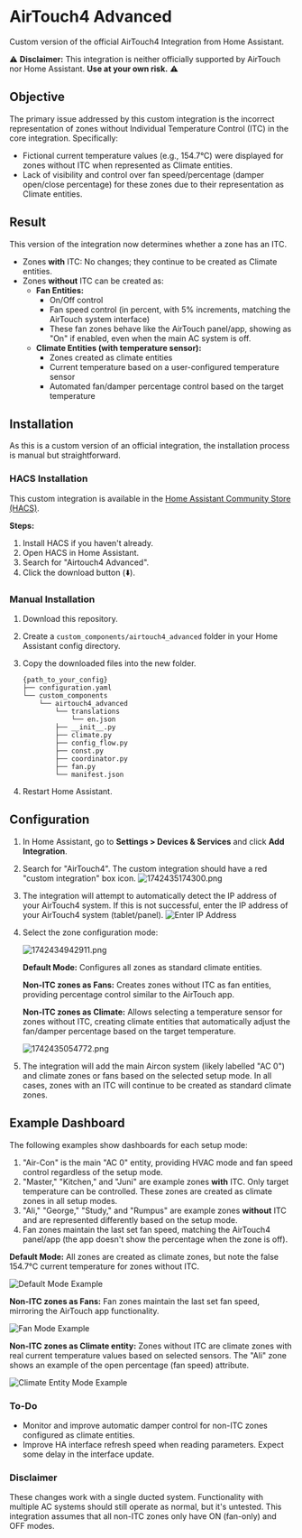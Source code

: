 # AirTouch4 Advanced

Custom version of the official AirTouch4 Integration from Home Assistant.

⚠️ **Disclaimer:** This integration is neither officially supported by AirTouch nor Home Assistant. **Use at your own risk.** ⚠️

## Objective

The primary issue addressed by this custom integration is the incorrect representation of zones without Individual Temperature Control (ITC) in the core integration. Specifically:

* Fictional current temperature values (e.g., 154.7°C) were displayed for zones without ITC when represented as Climate entities.
* Lack of visibility and control over fan speed/percentage (damper open/close percentage) for these zones due to their representation as Climate entities.

## Result

This version of the integration now determines whether a zone has an ITC.

* Zones **with** ITC: No changes; they continue to be created as Climate entities.
* Zones **without** ITC can be created as:
  * **Fan Entities:**
    * On/Off control
    * Fan speed control (in percent, with 5% increments, matching the AirTouch system interface)
    * These fan zones behave like the AirTouch panel/app, showing as "On" if enabled, even when the main AC system is off.
  * **Climate Entities (with temperature sensor):**
    * Zones created as climate entities
    * Current temperature based on a user-configured temperature sensor
    * Automated fan/damper percentage control based on the target temperature

## Installation

As this is a custom version of an official integration, the installation process is manual but straightforward.

### HACS Installation

This custom integration is available in the [Home Assistant Community Store (HACS)](https://hacs.xyz/).

**Steps:**

1. Install HACS if you haven't already.
2. Open HACS in Home Assistant.
3. Search for "Airtouch4 Advanced".
4. Click the download button (⬇️).

### Manual Installation

1. Download this repository.
2. Create a `custom_components/airtouch4_advanced` folder in your Home Assistant config directory.
3. Copy the downloaded files into the new folder.

   ```
   {path_to_your_config}
   ├── configuration.yaml
   └── custom_components
       └── airtouch4_advanced
           └── translations
               └── en.json
           ├── __init__.py
           ├── climate.py
           ├── config_flow.py
           ├── const.py
           ├── coordinator.py
           ├── fan.py
           └── manifest.json
   ```
4. Restart Home Assistant.

## Configuration

1. In Home Assistant, go to **Settings > Devices & Services** and click **Add Integration**.
2. Search for "AirTouch4". The custom integration should have a red "custom integration" box icon.
   ![1742435174300.png](./1742435174300.png)
3. The integration will attempt to automatically detect the IP address of your AirTouch4 system. If this is not successful, enter the IP address of your AirTouch4 system (tablet/panel).
   ![Enter IP Address](./1741414596830.png)
4. Select the zone configuration mode:

   ![1742434942911.png](./1742434942911.png)

   **Default Mode:** Configures all zones as standard climate entities.

   **Non-ITC zones as Fans:** Creates zones without ITC as fan entities, providing percentage control similar to the AirTouch app.

   **Non-ITC zones as Climate:** Allows selecting a temperature sensor for zones without ITC, creating climate entities that automatically adjust the fan/damper percentage based on the target temperature.

   ![1742435054772.png](./1742435054772.png)
5. The integration will add the main Aircon system (likely labelled "AC 0") and climate zones or fans based on the selected setup mode. In all cases, zones with an ITC will continue to be created as standard climate zones.

## Example Dashboard

The following examples show dashboards for each setup mode:

1. "Air-Con" is the main "AC 0" entity, providing HVAC mode and fan speed control regardless of the setup mode.
2. "Master," "Kitchen," and "Juni" are example zones **with** ITC. Only target temperature can be controlled. These zones are created as climate zones in all setup modes.
3. "Ali," "George," "Study," and "Rumpus" are example zones **without** ITC and are represented differently based on the setup mode.
4. Fan zones maintain the last set fan speed, matching the AirTouch4 panel/app (the app doesn't show the percentage when the zone is off).

**Default Mode:** All zones are created as climate zones, but note the false 154.7°C current temperature for zones without ITC.

![Default Mode Example](./1741415638843.png)

**Non-ITC zones as Fans:** Fan zones maintain the last set fan speed, mirroring the AirTouch app functionality.

![Fan Mode Example](./1741415649486.png)

**Non-ITC zones as Climate entity:** Zones without ITC are climate zones with real current temperature values based on selected sensors. The "Ali" zone shows an example of the open percentage (fan speed) attribute.

![Climate Entity Mode Example](./1741415656794.png)

### To-Do

* Monitor and improve automatic damper control for non-ITC zones configured as climate entities.
* Improve HA interface refresh speed when reading parameters. Expect some delay in the interface update.

### Disclaimer

These changes work with a single ducted system. Functionality with multiple AC systems should still operate as normal, but it's untested. This integration assumes that all non-ITC zones only have ON (fan-only) and OFF modes.

